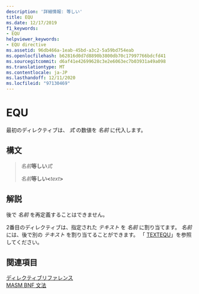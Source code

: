 ```yaml
---
description: '詳細情報: 等しい'
title: EQU
ms.date: 12/17/2019
f1_keywords:
- EQU
helpviewer_keywords:
- EQU directive
ms.assetid: 96db466a-1eab-45bd-a3c2-5a59bd754eab
ms.openlocfilehash: b62816d0d7d8890b3800db70c17997766bdcfd41
ms.sourcegitcommit: d6af41e42699628c3e2e6063ec7b03931a49a098
ms.translationtype: MT
ms.contentlocale: ja-JP
ms.lasthandoff: 12/11/2020
ms.locfileid: "97130469"
---
```

# <a name="equ"></a>EQU

最初のディレクティブは、 *式* の数値を *名前* に代入します。

## <a name="syntax"></a>構文

> *名前***等しい***式*
>
> *名前***等しい**__\<__*text*__>__

## <a name="remarks"></a>解説

後で *名前* を再定義することはできません。

2番目のディレクティブは、指定された *テキスト* を *名前* に割り当てます。 *名前* には、後で別の *テキスト* を割り当てることができます。 「 [TEXTEQU](textequ.md)」を参照してください。

## <a name="see-also"></a>関連項目

[ディレクティブリファレンス](directives-reference.md)\
[MASM BNF 文法](masm-bnf-grammar.md)
